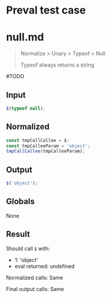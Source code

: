 # Preval test case

# null.md

> Normalize > Unary > Typeof > Null
>
> Typeof always returns a string

#TODO

## Input

`````js filename=intro
$(typeof null);
`````

## Normalized

`````js filename=intro
const tmpCallCallee = $;
const tmpCalleeParam = 'object';
tmpCallCallee(tmpCalleeParam);
`````

## Output

`````js filename=intro
$('object');
`````

## Globals

None

## Result

Should call `$` with:
 - 1: 'object'
 - eval returned: undefined

Normalized calls: Same

Final output calls: Same
